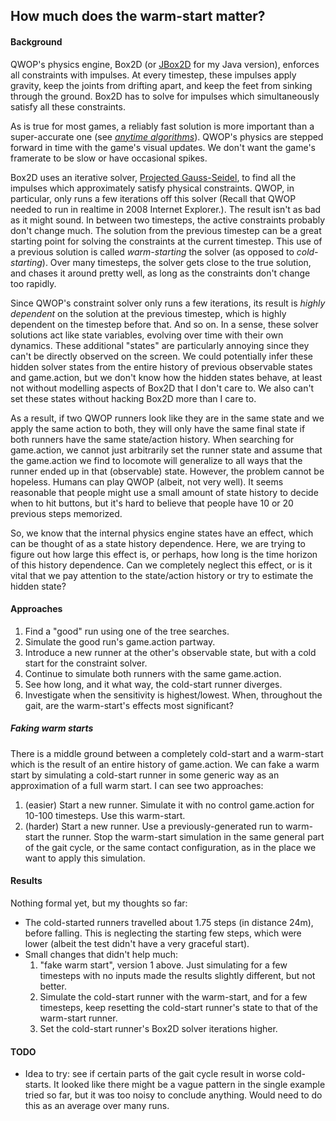 ## How much does the warm-start matter?

#### Background

QWOP's physics engine, Box2D (or [JBox2D](http://www.jbox2d.org/) for my Java version), enforces all constraints with
 impulses. At every timestep, these impulses apply gravity, keep the joints from drifting apart, and keep the feet from 
 sinking through the ground. Box2D has to solve for impulses which simultaneously satisfy all these constraints.

As is true for most games, a reliably fast solution is more important than a super-accurate one (see 
[*anytime 
algorithms*](https://en.wikipedia.org/wiki/Anytime_algorithm)). QWOP's physics 
are 
stepped forward in time with the game's visual updates. We don't want the game's framerate to be slow or have 
occasional spikes. 

Box2D uses an iterative solver, [Projected Gauss-Seidel](https://en.wikipedia.org/wiki/Gauss%E2%80%93Seidel_method), 
to find all the impulses which approximately satisfy physical constraints. QWOP, in particular, only runs a few 
iterations off this solver (Recall that QWOP needed to run in realtime in 2008 Internet Explorer.). The result isn't 
as bad as it might sound. In between two timesteps, the active constraints probably don't change much. The solution 
from the previous timestep can be a great starting point for solving the constraints at the current timestep. This 
use of a previous solution is called *warm-starting* the solver (as opposed to *cold-starting*). Over many timesteps, 
the solver gets close to the 
true solution, and chases it around pretty well, as long as the constraints don't change too rapidly.

Since QWOP's constraint solver only runs a few iterations, its result is *highly dependent* on the solution at the 
previous timestep, which is highly dependent on the timestep before that. And so on. In a sense, these solver 
solutions act like state variables, evolving over time with their own dynamics. These additional "states" are 
particularly annoying since they can't be directly observed on the screen. We could potentially infer these hidden 
solver states from the entire history of previous observable states and game.action, but we don't know how the 
hidden states behave, at least not without modelling aspects of Box2D that I don't care to. We also can't set these 
states without hacking Box2D more than I care to.

As a result, if two QWOP runners look like they are in the same state and we apply the same action to both, they will
 only have the same final state if both runners have the same state/action history. When searching for 
 game.action, we cannot just arbitrarily set the runner state and assume that the game.action we find to locomote will 
 generalize to all ways that the runner ended up in that (observable) state. However, the problem cannot be hopeless.
  Humans can play QWOP (albeit, not very well). It seems reasonable that people might use a small amount of state 
  history to decide when to hit buttons, but it's hard to believe that people have 10 or 20 previous steps memorized.
  
  So, we know that the internal physics engine states have an effect, which can be thought of as a state history 
  dependence. Here, we are trying to figure out how large this effect is, or perhaps, how long is the time horizon of
   this history dependence. Can we completely neglect this effect, or is it vital that we pay attention to the 
   state/action history or try to estimate the hidden state?
 
#### Approaches
1. Find a "good" run using one of the tree searches.
2. Simulate the good run's game.action partway.
3. Introduce a new runner at the other's observable state, but with a cold start for the constraint solver. 
4. Continue to simulate both runners with the same game.action.
5. See how long, and it what way, the cold-start runner diverges.
6. Investigate when the sensitivity is highest/lowest. When, throughout the gait, are the warm-start's effects most 
significant?

##### Faking warm starts

There is a middle ground between a completely cold-start and a warm-start which is the result of an entire history of
 game.action. We can fake a warm start by simulating a cold-start runner in some generic way as an approximation of a 
 full warm start. I can see two approaches:
 1. (easier) Start a new runner. Simulate it with no control game.action for 10-100 timesteps. Use this warm-start.
 2. (harder) Start a new runner. Use a previously-generated run to warm-start the runner. Stop the warm-start 
 simulation in the same general part of the gait cycle, or the same contact configuration,  as in the place we want to 
 apply this simulation.

#### Results
Nothing formal yet, but my thoughts so far:
* The cold-started runners travelled about 1.75 steps (in distance 24m), before falling. This is neglecting the 
starting few steps, which were lower (albeit the test didn't have a very graceful start). 
* Small changes that didn't help much:
    1.  "fake warm start", version 1 above. Just simulating for a few timesteps with no inputs made the results 
    slightly different, but not better.
    2. Simulate the cold-start runner with the warm-start, and for a few timesteps, keep resetting the cold-start 
    runner's state to that of the warm-start runner.
    3. Set the cold-start runner's Box2D solver iterations higher. 
    
    
#### TODO
* Idea to try: see if certain parts of the gait cycle result in worse cold-starts. It looked like there might be a 
vague pattern in the single example tried so far, but it was too noisy to conclude anything. Would need to do this as
 an average over many runs.

